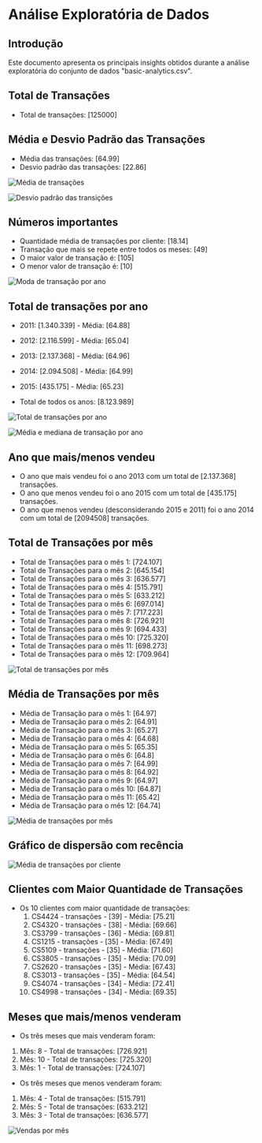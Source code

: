 # Análise Exploratória de Dados

## Introdução
Este documento apresenta os principais insights obtidos durante a análise exploratória do conjunto de dados "basic-analytics.csv".

## Total de Transações
- Total de transações: [125000]

## Média e Desvio Padrão das Transações
- Média das transações: [64.99]
- Desvio padrão das transações: [22.86]

![Média de transações](images/media_transacoes.png)

![Desvio padrão das transições](images/desvio_padrao_transacoes.png)

## Números importantes
- Quantidade média de transações por cliente: [18.14]
- Transação que mais se repete entre todos os meses: [49]
- O maior valor de transação é: [105]
- O menor valor de transação é: [10]

![Moda de transação por ano](images/moda_transacoes_mes_ano.png)

## Total de transações por ano
- 2011: [1.340.339] - Média: [64.88]
- 2012: [2.116.599] - Média: [65.04]
- 2013: [2.137.368] - Média: [64.96]
- 2014: [2.094.508] - Média: [64.99]
- 2015: [435.175] - Média: [65.23]

- Total de todos os anos: [8.123.989]

![Total de transações por ano](images/total_transacoes_por_ano.png)

![Média e mediana de transação por ano](images/media_mediana_transacao_por_ano.png)

## Ano que mais/menos vendeu
- O ano que mais vendeu foi o ano 2013 com um total de [2.137.368] transações.
- O ano que menos vendeu foi o ano 2015 com um total de [435.175] transações.
- O ano que menos vendeu (desconsiderando 2015 e 2011) foi o ano 2014 com um total de [2094508] transações.

## Total de Transações por mês
- Total de Transações para o mês 1: [724.107]
- Total de Transações para o mês 2: [645.154]
- Total de Transações para o mês 3: [636.577]
- Total de Transações para o mês 4: [515.791]
- Total de Transações para o mês 5: [633.212]
- Total de Transações para o mês 6: [697.014]
- Total de Transações para o mês 7: [717.223]
- Total de Transações para o mês 8: [726.921]
- Total de Transações para o mês 9: [694.433]
- Total de Transações para o mês 10: [725.320]
- Total de Transações para o mês 11: [698.273]
- Total de Transações para o mês 12: [709.964]

![Total de transações por mês](images/total_de_transacoes_por_mes.png)

## Média de Transações por mês
- Média de Transação para o mês 1: [64.97]
- Média de Transação para o mês 2: [64.91]
- Média de Transação para o mês 3: [65.27]
- Média de Transação para o mês 4: [64.68]
- Média de Transação para o mês 5: [65.35]
- Média de Transação para o mês 6: [64.8]
- Média de Transação para o mês 7: [64.99]
- Média de Transação para o mês 8: [64.92]
- Média de Transação para o mês 9: [64.97]
- Média de Transação para o mês 10: [64.87]
- Média de Transação para o mês 11: [65.42]
- Média de Transação para o mês 12: [64.74]

![Média de transações por mês](images/media_transacao_mes.png)

## Gráfico de dispersão com recência 

![Média de transações por cliente](images/media_transacoes_por_cliente.png)

## Clientes com Maior Quantidade de Transações
- Os 10 clientes com maior quantidade de transações:
  1. CS4424 - transações - [39] - Média: [75.21]
  2. CS4320 - transações - [38] - Média: [69.66]
  3. CS3799 - transações - [36] - Média: [69.81]
  4. CS1215 - transações - [35] - Média: [67.49]
  5. CS5109 - transações - [35] - Média: [71.60]
  6. CS3805 - transações - [35] - Média: [70.09]
  7. CS2620 - transações - [35] - Média: [67.43]
  8. CS3013 - transações - [35] - Média: [64.54]
  9. CS4074 - transações - [34] - Média: [72.41]
  10. CS4998 - transações - [34] - Média: [69.35]

## Meses que mais/menos venderam
- Os três meses que mais venderam foram:
1. Mês: 8 - Total de transações: [726.921]
2. Mês: 10 - Total de transações: [725.320]
3. Mês: 1 - Total de transações: [724.107]

- Os três meses que menos venderam foram:
1. Mês: 4 - Total de transações: [515.791]
2. Mês: 5 - Total de transações: [633.212]
3. Mês: 3 - Total de transações: [636.577]

![Vendas por mês](images/vendas_por_mes.png)
